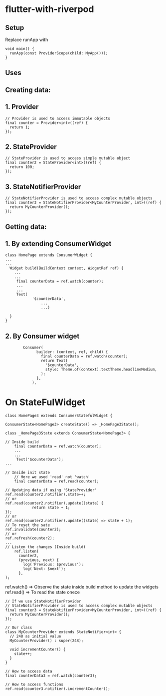 # flutter-with-riverpod

## Setup

Replace runApp with

```
void main() {
  runApp(const ProviderScope(child: MyApp()));
}
```

## Uses

## Creating data:

## 1. Provider

```
// Provider is used to access immutable objects
final counter = Provider<int>((ref) {
  return 1;
});

```

## 2. StateProvider

```
// StateProvider is used to access simple mutable object
final counter2 = StateProvider<int>((ref) {
  return 100;
});
```

## 3. StateNotifierProvider

```
// StateNotifierProvider is used to access complex mutable objects
final counter3 = StateNotifierProvider<MyCounterProvider, int>((ref) {
  return MyCounterProvider();
});
```

## Getting data:

## 1. By extending ConsumerWidget

```
class HomePage extends ConsumerWidget {
...
...
  Widget build(BuildContext context, WidgetRef ref) {
    ...
    ...
     final counterData = ref.watch(counter);
     ...
     ...
     Text(
            '$counterData',
                ...
                ...)

  }
}
```

## 2. By Consumer widget

```
        Consumer(
              builder: (context, ref, child) {
                final counterData = ref.watch(counter);
                return Text(
                  '$counterData',
                  style: Theme.of(context).textTheme.headlineMedium,
                );
              },
            ),
```

# On StateFulWidget

`class HomePage3 extends ConsumerStatefulWidget {`

`ConsumerState<HomePage3> createState() => _HomePage3State();`

`class _HomePage3State extends ConsumerState<HomePage3> {`

```
// Inside build
    final counterData = ref.watch(counter);
    ...
    ...
     Text('$counterData');
...
```

```
// Inside init state
    // Here we used 'read' not 'watch'
    final counterData = ref.read(counter);
```

```
// Updating data if using 'StateProvider'
ref.read(counter2.notifier).state++;
// or
ref.read(counter2.notifier).update((state) {
            return state + 1;
});
// or
ref.read(counter2.notifier).update((state) => state + 1);
// To reset the sate
ref.invalidate(counter2);
// or
ref.refresh(counter2);
...
// Listen the changes (Inside build)
    ref.listen(
      counter2,
      (previous, next) {
        log('Previous: $previous');
        log('Next: $next');
      },
);
```

ref.watch() => Observe the state inside build method to update the widgets
ref.read() => To read the state onece

```
// If we use StateNotifierProvider
// StateNotifierProvider is used to access complex mutable objects
final counter3 = StateNotifierProvider<MyCounterProvider, int>((ref) {
  return MyCounterProvider();
});

// Our class
class MyCounterProvider extends StateNotifier<int> {
  // 248 as initial value
  MyCounterProvider() : super(248);

  void incrementCounter() {
    state++;
  }
}

// How to access data
final counterData3 = ref.watch(counter3);

// How to access functions
ref.read(counter3.notifier).incrementCounter();
```
